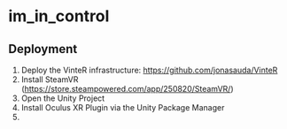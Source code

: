 # im_in_control





## Deployment

1. Deploy the VinteR infrastructure: https://github.com/jonasauda/VinteR
2. Install SteamVR (https://store.steampowered.com/app/250820/SteamVR/)
3. Open the Unity Project
4. Install Oculus XR Plugin via the Unity Package Manager
5. 
